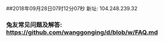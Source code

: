 ##2018年09月28日07时12分07秒 新址: 104.248.239.32
### 兔友常见问题及解答: https://github.com/wanggonging/d/blob/w/FAQ.md
